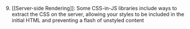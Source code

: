 9. [[Server-side Rendering]]: Some CSS-in-JS libraries include ways to extract the CSS on the server, allowing your styles to be included in the initial HTML and preventing a flash of unstyled content